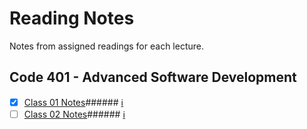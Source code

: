 # Reading Notes
Notes from assigned readings for each lecture.

## Code 401 - Advanced Software Development
- [x] [Class 01 Notes](https://github.com/dianakim-401n16/reading-notes/blob/master/class-01-reading.md)###### [:information_source:](https://canvas.instructure.com/courses/1843820/discussion_topics/8474808)
- [ ] [Class 02 Notes](https://github.com/dianakim-401n16/reading-notes/blob/master/class-02-reading.md)###### [:information_source:](https://canvas.instructure.com/courses/1843820/discussion_topics/8474808)
